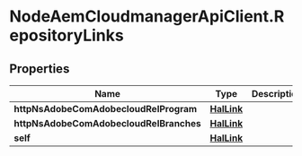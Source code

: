 # NodeAemCloudmanagerApiClient.RepositoryLinks

## Properties

Name | Type | Description | Notes
------------ | ------------- | ------------- | -------------
**httpNsAdobeComAdobecloudRelProgram** | [**HalLink**](HalLink.md) |  | [optional] 
**httpNsAdobeComAdobecloudRelBranches** | [**HalLink**](HalLink.md) |  | [optional] 
**self** | [**HalLink**](HalLink.md) |  | [optional] 


